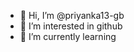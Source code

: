- 👋 Hi, I’m @priyanka13-gb
- 👀 I’m interested in github
- 🌱 I’m currently learning 


<!---
priyanka13-gb/priyanka13-gb is a ✨ special ✨ repository because its `README.md` (this file) appears on your GitHub profile.
You can click the Preview link to take a look at your changes.
--->
